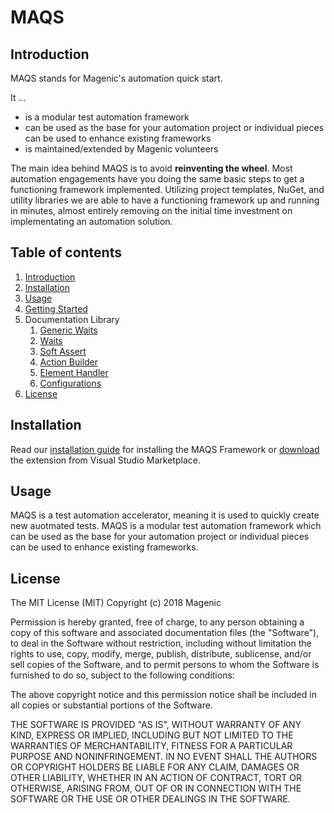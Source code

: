 # MAQS
## Introduction 
MAQS stands for Magenic's automation quick start.

It …
 - is a modular test automation framework
 - can be used as the base for your automation project or individual pieces can be used to enhance existing frameworks
 - is maintained/extended by Magenic volunteers

The main idea behind MAQS is to avoid **reinventing the wheel**. Most automation engagements have you doing the same basic steps to get a functioning framework implemented. Utilizing project templates, NuGet, and utility libraries we are able to have a functioning framework up and running in minutes, almost entirely removing on the initial time investment on implementating an automation solution.

## Table of contents
1. [Introduction](#MAQS)
2. [Installation](#Installation)
3. [Usage](#Usage)
3. [Getting Started](https://github.com/Magenic/MAQS/wiki/Getting-Started)
4. Documentation Library
    1. [Generic Waits](https://github.com/Magenic/MAQS/wiki/Generic-Waits)
    2. [Waits](https://github.com/Magenic/MAQS/wiki/Waits)
    3. [Soft Assert](https://github.com/Magenic/MAQS/wiki/Soft-Asserts)
    4. [Action Builder](https://github.com/Magenic/MAQS/wiki/Action-Builder)
    5. [Element Handler](https://github.com/Magenic/MAQS/wiki/Element-Handler)
    6. [Configurations](https://github.com/Magenic/MAQS/wiki/Configuration)
6. [License](#License)

## Installation
Read our [installation guide](https://github.com/Magenic/MAQS/wiki/Installation) for installing the MAQS Framework or [download](https://marketplace.visualstudio.com/items?itemName=vs-publisher-1465771.MAQSOpenFramework) the extension from Visual Studio Marketplace.
## Usage
MAQS is a test automation accelerator, meaning it is used to quickly create new auotmated tests.  MAQS is a modular test automation framework which can be used as the base for your automation project or individual pieces can be used to enhance existing frameworks.​
## License
The MIT License (MIT)
Copyright (c) 2018 Magenic

Permission is hereby granted, free of charge, to any person obtaining a copy of this software and associated documentation files (the "Software"), to deal in the Software without restriction, including without limitation the rights to use, copy, modify, merge, publish, distribute, sublicense, and/or sell copies of the Software, and to permit persons to whom the Software is furnished to do so, subject to the following conditions:

The above copyright notice and this permission notice shall be included in all copies or substantial portions of the Software.

THE SOFTWARE IS PROVIDED "AS IS", WITHOUT WARRANTY OF ANY KIND, EXPRESS OR IMPLIED, INCLUDING BUT NOT LIMITED TO THE WARRANTIES OF MERCHANTABILITY, FITNESS FOR A PARTICULAR PURPOSE AND NONINFRINGEMENT. IN NO EVENT SHALL THE AUTHORS OR COPYRIGHT HOLDERS BE LIABLE FOR ANY CLAIM, DAMAGES OR OTHER LIABILITY, WHETHER IN AN ACTION OF CONTRACT, TORT OR OTHERWISE, ARISING FROM, OUT OF OR IN CONNECTION WITH THE SOFTWARE OR THE USE OR OTHER DEALINGS IN THE SOFTWARE.